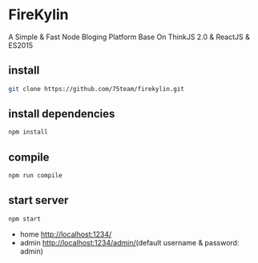# FireKylin

A Simple & Fast Node Bloging Platform Base On ThinkJS 2.0 & ReactJS & ES2015


## install

```sh
git clone https://github.com/75team/firekylin.git
```

## install dependencies

```js
npm install
```

## compile

```js
npm run compile
```

## start server

```js
npm start
```

* home <http://localhost:1234/>
* admin <http://localhost:1234/admin/>(default username & password: admin)



